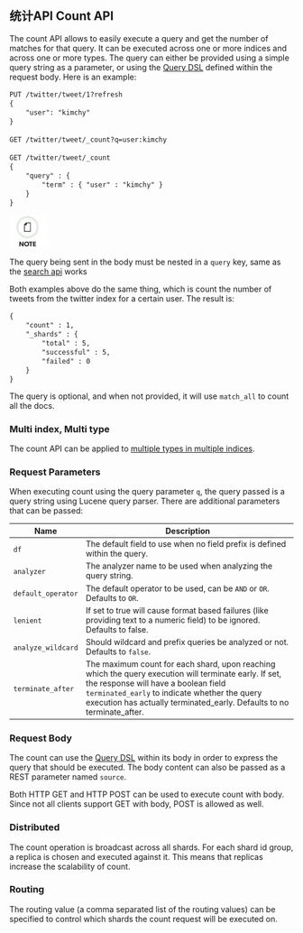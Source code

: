 ## 统计API Count API

The count API allows to easily execute a query and get the number of matches for that query. It can be executed across one or more indices and across one or more types. The query can either be provided using a simple query string as a parameter, or using the [Query DSL](query-dsl.html) defined within the request body. Here is an example:
    
    
    PUT /twitter/tweet/1?refresh
    {
        "user": "kimchy"
    }
    
    GET /twitter/tweet/_count?q=user:kimchy
    
    GET /twitter/tweet/_count
    {
        "query" : {
            "term" : { "user" : "kimchy" }
        }
    }

![Note](/images/icons/note.png)

The query being sent in the body must be nested in a `query` key, same as the [search api](search-search.html) works

Both examples above do the same thing, which is count the number of tweets from the twitter index for a certain user. The result is:
    
    
    {
        "count" : 1,
        "_shards" : {
            "total" : 5,
            "successful" : 5,
            "failed" : 0
        }
    }

The query is optional, and when not provided, it will use `match_all` to count all the docs.

### Multi index, Multi type

The count API can be applied to [multiple types in multiple indices](search-search.html#search-multi-index-type).

### Request Parameters

When executing count using the query parameter `q`, the query passed is a query string using Lucene query parser. There are additional parameters that can be passed:

Name | Description  
---|---    
`df`| The default field to use when no field prefix is defined within the query.    
`analyzer`| The analyzer name to be used when analyzing the query string.    
`default_operator`| The default operator to be used, can be `AND` or `OR`. Defaults to `OR`.    
`lenient`| If set to true will cause format based failures (like providing text to a numeric field) to be ignored. Defaults to false.    
`analyze_wildcard`| Should wildcard and prefix queries be analyzed or not. Defaults to `false`.    
`terminate_after`| The maximum count for each shard, upon reaching which the query execution will terminate early. If set, the response will have a boolean field `terminated_early` to indicate whether the query execution has actually terminated_early. Defaults to no terminate_after.  
  
### Request Body

The count can use the [Query DSL](query-dsl.html) within its body in order to express the query that should be executed. The body content can also be passed as a REST parameter named `source`.

Both HTTP GET and HTTP POST can be used to execute count with body. Since not all clients support GET with body, POST is allowed as well.

### Distributed

The count operation is broadcast across all shards. For each shard id group, a replica is chosen and executed against it. This means that replicas increase the scalability of count.

### Routing

The routing value (a comma separated list of the routing values) can be specified to control which shards the count request will be executed on.
